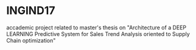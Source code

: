 # INGIND17
accademic project related to master's thesis on "Architecture of a DEEP LEARNING Predictive System for Sales Trend Analysis oriented to Supply Chain optimization"
